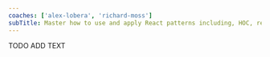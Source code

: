```yaml
---
coaches: ['alex-lobera', 'richard-moss']
subTitle: Master how to use and apply React patterns including, HOC, render props and perpendicular composition with hooks in this workshop in London
---
```


TODO ADD TEXT
